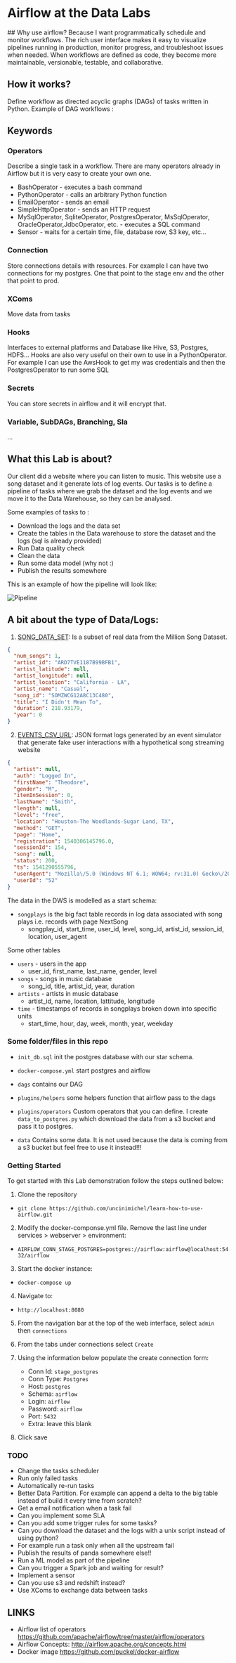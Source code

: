 # Airflow at the Data Labs

## Why use airflow?
Because I want programmatically schedule and monitor workflows.
The rich user interface makes it easy to visualize pipelines running in production, monitor progress, and troubleshoot issues when needed. When workflows are defined as code, they become more maintainable, versionable, testable, and collaborative.

## How it works?
Define workflow as directed acyclic graphs (DAGs) of tasks written in Python.
Example of DAG workflows :



## Keywords

### Operators

Describe a single task in a workflow. There are many operators already in Airflow but it is very easy to create your own one.
- BashOperator - executes a bash command
- PythonOperator - calls an arbitrary Python function
- EmailOperator - sends an email
- SimpleHttpOperator - sends an HTTP request
- MySqlOperator, SqliteOperator, PostgresOperator, MsSqlOperator, OracleOperator,JdbcOperator, etc. - executes a SQL command
- Sensor - waits for a certain time, file, database row, S3 key, etc…


### Connection 

Store connections details with resources. For example I can have two connections for my postgres. One that point to the stage env and the other that point to prod. 

### XComs 

Move data from tasks

### Hooks
Interfaces to external platforms and Database like Hive, S3, Postgres, HDFS… 
Hooks are also very useful on their own to use in a PythonOperator. 
For example I can use the AwsHook to get my was credentials and then the PostgresOperator to run some SQL  

### Secrets
You can store secrets in airflow and it will encrypt that.

### Variable, SubDAGs, Branching, Sla
...

## What this Lab is about?

Our client did a website where you can listen to music. This website use a song dataset and it generate lots of log events.
Our tasks is to define a pipeline of tasks where we grab the dataset and the log events and we move it to the Data Warehouse, so they can be analysed.  

Some examples of tasks to :
- Download the logs and the data set
- Create the tables in the Data warehouse to store the dataset and the logs (sql is already provided)
- Run Data quality check
- Clean the data
- Run some data model (why not :)
- Publish the results somewhere

This is an example of how the pipeline will look like:

![Pipeline](/pipeline.png)


## A bit about the type of Data/Logs:

1. [SONG_DATA_SET](https://s3.eu-west-2.amazonaws.com/com.datalab/song_data/song.csv): Is a subset of real data from the Million Song Dataset.

```json
{
  "num_songs": 1,
  "artist_id": "ARD7TVE1187B99BFB1",
  "artist_latitude": null,
  "artist_longitude": null,
  "artist_location": "California - LA",
  "artist_name": "Casual",
  "song_id": "SOMZWCG12A8C13C480",
  "title": "I Didn't Mean To",
  "duration": 218.93179,
  "year": 0
}
```
2. [EVENTS_CSV_URL](https://s3.eu-west-2.amazonaws.com/com.datalab/log-data/2018-11-01-events.csv): JSON format logs generated by an event simulator that generate fake user interactions with a hypothetical song streaming website

```json
{
  "artist": null,
  "auth": "Logged In",
  "firstName": "Theodore",
  "gender": "M",
  "itemInSession": 0,
  "lastName": "Smith",
  "length": null,
  "level": "free",
  "location": "Houston-The Woodlands-Sugar Land, TX",
  "method": "GET",
  "page": "Home",
  "registration": 1540306145796.0,
  "sessionId": 154,
  "song": null,
  "status": 200,
  "ts": 1541290555796,
  "userAgent": "Mozilla\/5.0 (Windows NT 6.1; WOW64; rv:31.0) Gecko\/20100101 Firefox\/31.0",
  "userId": "52"
}
```

The data in the DWS is modelled as a start schema:
- `songplays` is the big fact table records in log data associated with song plays i.e. records with page NextSong
    - songplay_id, start_time, user_id, level, song_id, artist_id, session_id, location, user_agent

Some other tables

- `users` - users in the app
    - user_id, first_name, last_name, gender, level
- `songs` - songs in music database
    - song_id, title, artist_id, year, duration
- `artists` - artists in music database
    - artist_id, name, location, lattitude, longitude
- `time` - timestamps of records in songplays broken down into specific units
    - start_time, hour, day, week, month, year, weekday

### Some folder/files in this repo

- `init_db.sql`
init the postgres database with our star schema.  

- `docker-compose.yml`
start postgres and airflow

- `dags`
contains our DAG

- `plugins/helpers`
some helpers function that airflow pass to the dags 

- `plugins/operators`
Custom operators that you can define. I create `data_to_postgres.py` which download the data from a s3 bucket and pass it to postgres.
- `data`
Contains some data. It is not used because the data is coming from a s3 bucket but feel free to use it instead!!!

### Getting Started

To get started with this Lab demonstration follow the steps outlined below:

1. Clone the repository

- `git clone https://github.com/uncinimichel/learn-how-to-use-airflow.git`

2. Modify the docker-componse.yml file. Remove the last line under services > webserver > environment:

- `AIRFLOW_CONN_STAGE_POSTGRES=postgres://airflow:airflow@localhost:5432/airflow`

3. Start the docker instance:

- `docker-compose up`

4. Navigate to:

- `http://localhost:8080`

5. From the navigation bar at the top of the web interface, select `admin` then `connections`

6. From the tabs under connections select `Create`

7. Using the information below populate the create connection form:

   - Conn Id: `stage_postgres`
   - Conn Type: `Postgres`
   - Host: `postgres`
   - Schema: `airflow`
   - Login: `airflow`
   - Password: `airflow`
   - Port: `5432`
   - Extra: leave this blank

8. Click save  

### TODO

- Change the tasks scheduler
- Run only failed tasks
- Automatically re-run tasks
- Better Data Partition. For example can append a delta to the big table instead of build it every time from scratch?
- Get a email notification when a task fail
- Can you implement some SLA
- Can you add some trigger rules for some tasks?
- Can you download the dataset and the logs with a unix script instead of using python?
- For example run a task only when all the upstream fail
- Publish the results of panda somewhere else!!
- Run a ML model as part of the pipeline
- Can you trigger a Spark job and waiting for result?
- Implement a sensor
- Can you use s3 and redshift instead?
- Use XComs to exchange data between tasks

## LINKS

- Airflow list of operators
https://github.com/apache/airflow/tree/master/airflow/operators
- Airflow Concepts:
http://airflow.apache.org/concepts.html
- Docker image 
https://github.com/puckel/docker-airflow
